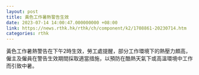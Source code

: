 ```yaml
---
layout: post
title: 黃色工作暑熱警告生效
date: 2023-07-14 14:00:47.000000000 +08:00
link: https://news.rthk.hk/rthk/ch/component/k2/1708861-20230714.htm
categories: rthk
---
```


黃色工作暑熱警告在下午2時生效，勞工處提醒，部分工作環境下的熱壓力頗高，僱主及僱員在警告生效期間採取適當措施，以預防在酷熱天氣下或高溫環境中工作而引致中暑。
